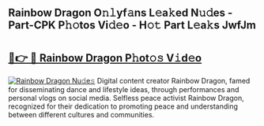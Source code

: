 ## Rainbow Dragon O𝚗𝚕yf𝚊ns L𝚎a𝚔ed N𝚞𝚍es - Part-CPK P𝚑𝚘tos Vi𝚍𝚎o - H𝚘𝚝 Part L𝚎a𝚔s JwfJm

# <h2><a href="http://kfd8fw.oniu.top/?m=Rainbow+Dragon">🔗👉 🔴 Rainbow Dragon P𝚑ot𝚘𝚜 V𝚒d𝚎o</a></h2>

[![Rainbow Dragon Nu𝚍e𝚜](https://i.imgur.com/0qMVB7G.gif)](http://kfd8fw.oniu.top/?m=Rainbow+Dragon)
Digital content creator Rainbow Dragon, famed for disseminating dance and lifestyle ideas, through performances and personal vlogs on social media. Selfless peace activist Rainbow Dragon, recognized for their dedication to promoting peace and understanding between different cultures and communities.  

